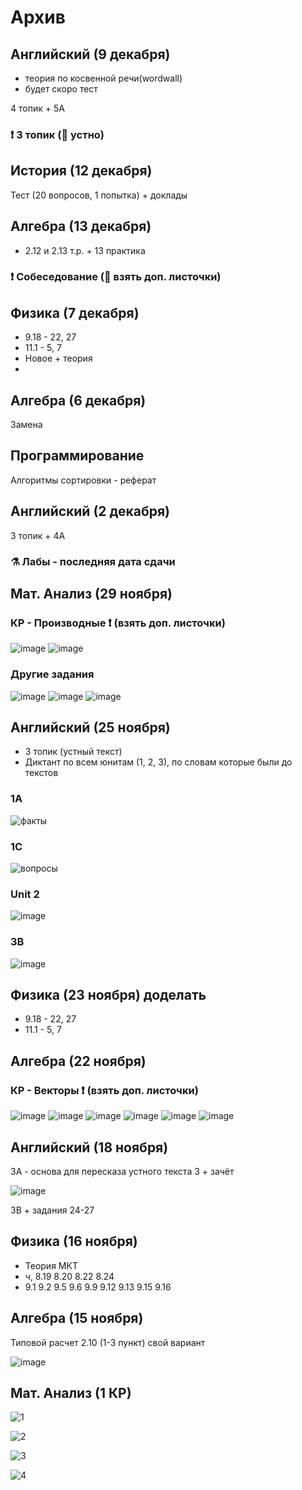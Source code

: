 # Архив
## Английский (9 декабря)
- теория по косвенной речи(wordwall)
- будет скоро тест

4 топик + 5A

### ❗ 3 топик (📸 устно)

## История (12 декабря)
Тест (20 вопросов, 1 попытка) + доклады

## Алгебра (13 декабря)
- 2.12 и 2.13 т.р. + 13 практика

### ❗ Собеседование (📄 взять доп. листочки)

## Физика (7 декабря)
- 9.18 - 22, 27
- 11.1 - 5, 7
- Новое + теория
- 
## Алгебра (6 декабря)
Замена
## Программирование
Алгоритмы сортировки - реферат

## Английский (2 декабря)
3 топик + 4A

### ⚗️ Лабы - последняя дата сдачи
## Мат. Анализ (29 ноября)
### КР - Производные ❗ (взять доп. листочки)
![image](https://user-images.githubusercontent.com/70198995/203549519-83124991-2f52-414d-ac62-58d1b97073bb.png)
![image](https://user-images.githubusercontent.com/70198995/203549596-730b2c6b-e792-4cc1-896b-1487c9c28e23.png)

### Другие задания
![image](https://user-images.githubusercontent.com/70198995/203549329-64012578-d554-45b8-9c8b-348e972850e6.png)
![image](https://user-images.githubusercontent.com/70198995/203549339-4937427f-884c-43b8-9ef2-b942a62dd994.png)
![image](https://user-images.githubusercontent.com/70198995/203549389-0cdcff7b-b3f9-4013-bad6-f769be530672.png)

## Английский (25 ноября)
- 3 топик (устный текст)
- Диктант по всем юнитам (1, 2, 3), по словам которые были до текстов 

### 1A
![факты](https://user-images.githubusercontent.com/70198995/203789520-bc04be85-67e2-411c-99f1-a616401ea896.png)

### 1C
![вопросы](https://user-images.githubusercontent.com/70198995/203790897-b9a2a4a7-16f1-442e-a138-2601f6476a06.png)

### Unit 2
![image](https://user-images.githubusercontent.com/70198995/203793234-21df1990-b1af-45d6-b936-e696c6cada7f.png)


### 3B
![image](https://user-images.githubusercontent.com/70198995/202683360-885e2f89-3c78-42ec-97eb-1493abb8d0c7.png)

## Физика (23 ноября) доделать
- 9.18 - 22, 27
- 11.1 - 5, 7

## Алгебра (22 ноября)
### КР - Векторы ❗ (взять доп. листочки)
![image](https://user-images.githubusercontent.com/70198995/201990644-647033aa-323f-4a69-9145-c1da577a858d.png)
![image](https://user-images.githubusercontent.com/70198995/201990269-ff450ba7-67b0-4079-adef-d5cf9526aaf1.png)
![image](https://user-images.githubusercontent.com/70198995/201985031-a1d7b8f5-a876-4c28-a3f1-7417cb87ab42.png)
![image](https://user-images.githubusercontent.com/70198995/203116305-6712f57b-0e51-46c9-8fb1-2383ad9993ca.png)
![image](https://user-images.githubusercontent.com/70198995/201985141-cb0e5fb9-99a4-4a75-bf60-971231bf9651.png)
![image](https://user-images.githubusercontent.com/70198995/201989191-266b184b-5ff1-4124-8b7a-10dd24917921.png)

## Английский (18 ноября)
3A - основа для пересказа устного текста 3 + зачёт 

![image](https://user-images.githubusercontent.com/70198995/202494429-2e9517bf-b467-4582-a637-c988f8e4bde6.png)

3B + задания 24-27

## Физика (16 ноября)
- Теория МКТ 
- ч, 8.19 8.20 8.22 8.24
- 9.1 9.2 9.5 9.6 9.9 9.12 9.13 9.15 9.16
 
## Алгебра (15 ноября)
Типовой расчет 2.10 (1-3 пункт) свой вариант

![image](https://user-images.githubusercontent.com/70198995/201988098-697c6e0a-bc6a-444e-8681-9e4873f21382.png)

## Мат. Анализ (1 КР)
![1](https://user-images.githubusercontent.com/70198995/205690516-5a05df4c-89e1-4cde-ac79-a673e72cf0be.png)

![2](https://user-images.githubusercontent.com/70198995/205690511-1d258215-5cf9-4c16-ba65-2475e636414b.png)

![3](https://user-images.githubusercontent.com/70198995/205690496-3668f7c5-c34e-40c9-9c2f-96d4a46920f9.png)

![4](https://user-images.githubusercontent.com/70198995/205691466-fcd946aa-b77f-4015-a983-0d35257b1745.png)
